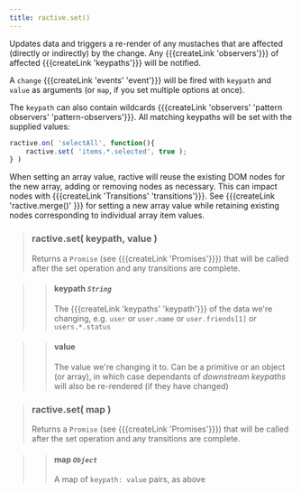 ```yaml
---
title: ractive.set()
---
```

Updates data and triggers a re-render of any mustaches that are affected (directly or indirectly) by the change. Any {{{createLink 'observers'}}} of affected {{{createLink 'keypaths'}}} will be notified.

A `change` {{{createLink 'events' 'event'}}} will be fired with `keypath` and `value` as arguments
(or `map`, if you set multiple options at once).

The `keypath` can also contain wildcards {{{createLink 'observers' 'pattern observers' 'pattern-observers'}}}.
All matching keypaths will be set with the supplied values:

```js
ractive.on( 'selectAll', function(){
	ractive.set( 'items.*.selected', true );
} )
```
When setting an array value, ractive will reuse the existing DOM nodes for the new array, adding or removing
nodes as necessary. This can impact nodes with {{{createLink 'Transitions' 'transitions'}}}. See
 {{{createLink 'ractive.merge()' }}} for setting a new array value while retaining existing
nodes corresponding to individual array item values.

> ### ractive.set( keypath, value )
> Returns a `Promise` (see {{{createLink 'Promises'}}}) that will be called after the set operation
and any transitions are complete.

> > #### **keypath** *`String`*
> > The {{{createLink 'keypaths' 'keypath'}}} of the data we're changing, e.g. `user` or `user.name`
> > or `user.friends[1]` or `users.*.status`

> > #### **value**
> > The value we're changing it to. Can be a primitive or an object (or array), in which case dependants of *downstream keypaths* will also be re-rendered (if they have changed)


> ### ractive.set( map )
> Returns a `Promise` (see {{{createLink 'Promises'}}}) that will be called after the set operation
and any transitions are complete.

> > #### **map** *`Object`*
> > A map of `keypath: value` pairs, as above
